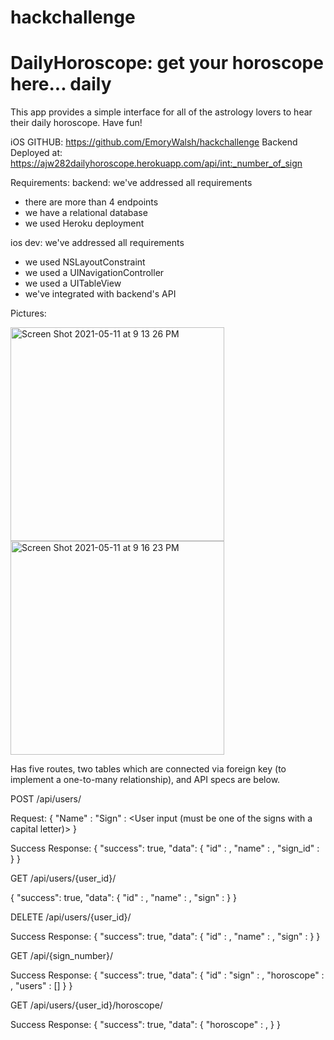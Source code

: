 # hackchallenge

# DailyHoroscope: get your horoscope here... daily
This app provides a simple interface for all of the astrology lovers to hear their daily horoscope. Have fun!

iOS GITHUB: https://github.com/EmoryWalsh/hackchallenge
Backend Deployed at: https://ajw282dailyhoroscope.herokuapp.com/api/<int:_number_of_sign>

Requirements:
backend: we've addressed all requirements
- there are more than 4 endpoints
- we have a relational database
- we used Heroku deployment

ios dev: we've addressed all requirements
- we used NSLayoutConstraint
- we used a UINavigationController
- we used a UITableView
- we've integrated with backend's API

Pictures:

<img width="342" alt="Screen Shot 2021-05-11 at 9 13 26 PM" src="https://user-images.githubusercontent.com/34355275/117903711-0eee3080-b29e-11eb-8f0b-416357a73312.png">

<img width="342" alt="Screen Shot 2021-05-11 at 9 16 23 PM" src="https://user-images.githubusercontent.com/34355275/117903802-3218e000-b29e-11eb-8c81-9b3f3d3ea6f3.png">


Has five routes, two tables which are connected via foreign key (to implement a one-to-many relationship), and API specs are below.

POST /api/users/

Request:
{
  "Name" : <User Input>
  "Sign" : <User input (must be one of the signs with a capital letter)>
}
  
Success Response:
{
  "success": true,
  "data": {
            "id" : <ID>,
            "name" : <User Input for Name>,
            "sign_id" : <ID of Associated Sign>
          }
}
  
  
GET /api/users/{user_id}/

{
  "success": true,
  "data": {
            "id" : <ID>,
            "name" : <User Input for Name>,
            "sign" : <User Input for Sign>
          }
}
  
  
DELETE /api/users/{user_id}/

Success Response:
{
  "success": true,
  "data": {
            "id" : <ID>,
            "name" : <User Input for Name>,
            "sign" : <User Input for Sign>
          }
}
  
  
GET /api/{sign_number}/
  
Success Response:
{
  "success": true,
  "data": {
            "id" : <ID>
            "sign" : <Sign>,
            "horoscope" : <Associated Horoscope>,
            "users" : [<Serialized Users>]
        }
}
  

GET /api/users/{user_id}/horoscope/

Success Response:
{
  "success": true,
  "data": {
            "horoscope" : <User Horoscope>,
        }
}


